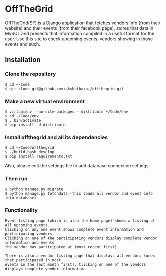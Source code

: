 # OffTheGrid 

OffTheGrid(SF) is a Django application that fetches vendors info (from their website)
and their events (from their facebook page), stores that data in MySQL and presents 
that information compiled in a useful format for the user. Use this site to check 
upcoming events, vendors showing in those events and such.


## Installation

### Clone the repository

    $ cd ~/Code
    $ git clone git@github.com:akshatharaj/offthegrid.git

### Make a new virtual environment

    $ virtualenv --no-site-packages --distribute ~/Code/env
    $ cd ~/Code/env
    $ . bin/activate
    $ pip install -U distribute

### Install offthegrid and all its dependencies

    $ cd ~/Code/offthegrid
    $ ./build.bash develop
    $ pip install requirements.txt

Also, please edit the settings file to add database connection settings

### Then run

    $ python manage.py migrate
    $ python manage.py fetchdata (this loads all vendor and event info into database)


### Functionality
    Event listing page (which is also the home page) shows a listing of all upcoming events.
    Clicking on any one event shows complete event information and participating vendors. 
    Clicking on one of the participating vendors display complete vendor information and events
    the vendor has participated at (most recent first).

    There is also a vendor listing page that displays all vendors (ones that participated in most
    events in the last month first). Clicking on one of the vendors displays complete vendor information

